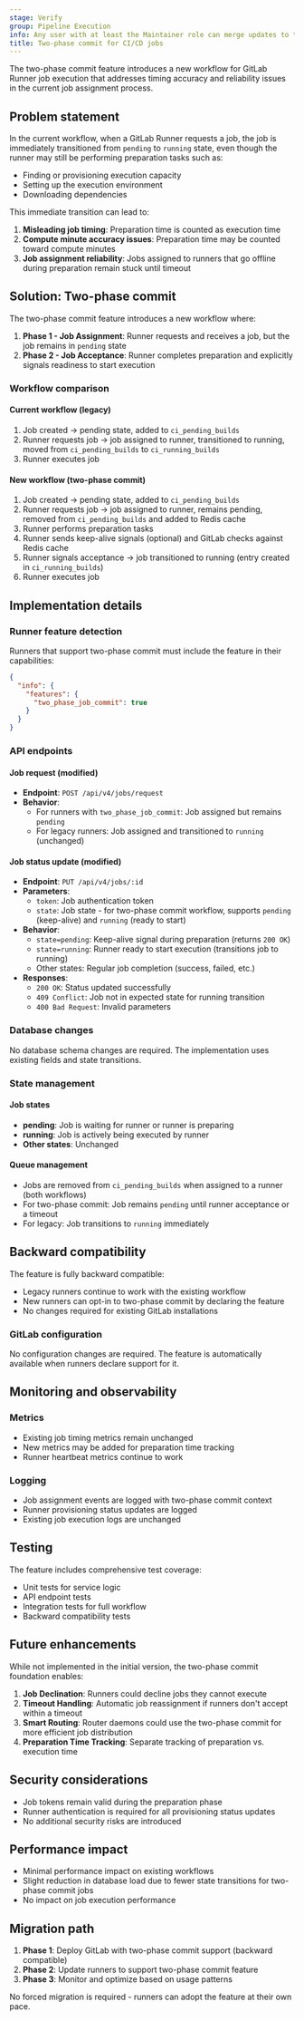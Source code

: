 ```yaml
---
stage: Verify
group: Pipeline Execution
info: Any user with at least the Maintainer role can merge updates to this content. For details, see https://docs.gitlab.com/development/development_processes/#development-guidelines-review.
title: Two-phase commit for CI/CD jobs
---
```


The two-phase commit feature introduces a new workflow for GitLab Runner job execution that addresses timing accuracy and reliability issues in the current job assignment process.

## Problem statement

In the current workflow, when a GitLab Runner requests a job, the job is immediately transitioned from `pending` to `running` state, even though the runner may still be performing preparation tasks such as:

- Finding or provisioning execution capacity
- Setting up the execution environment
- Downloading dependencies

This immediate transition can lead to:

1. **Misleading job timing**: Preparation time is counted as execution time
1. **Compute minute accuracy issues**: Preparation time may be counted toward compute minutes
1. **Job assignment reliability**: Jobs assigned to runners that go offline during preparation remain stuck until
   timeout

## Solution: Two-phase commit

The two-phase commit feature introduces a new workflow where:

1. **Phase 1 - Job Assignment**: Runner requests and receives a job, but the job remains in `pending` state
1. **Phase 2 - Job Acceptance**: Runner completes preparation and explicitly signals readiness to start execution

### Workflow comparison

#### Current workflow (legacy)

1. Job created → pending state, added to `ci_pending_builds`
1. Runner requests job → job assigned to runner, transitioned to running, moved from `ci_pending_builds` to `ci_running_builds`
1. Runner executes job

#### New workflow (two-phase commit)

1. Job created → pending state, added to `ci_pending_builds`
1. Runner requests job → job assigned to runner, remains pending, removed from `ci_pending_builds` and added to Redis cache
1. Runner performs preparation tasks
1. Runner sends keep-alive signals (optional) and GitLab checks against Redis cache
1. Runner signals acceptance → job transitioned to running (entry created in `ci_running_builds`)
1. Runner executes job

## Implementation details

### Runner feature detection

Runners that support two-phase commit must include the feature in their capabilities:

```json
{
  "info": {
    "features": {
      "two_phase_job_commit": true
    }
  }
}
```

### API endpoints

#### Job request (modified)

- **Endpoint**: `POST /api/v4/jobs/request`
- **Behavior**:
  - For runners with `two_phase_job_commit`: Job assigned but remains `pending`
  - For legacy runners: Job assigned and transitioned to `running` (unchanged)

#### Job status update (modified)

- **Endpoint**: `PUT /api/v4/jobs/:id`
- **Parameters**:
  - `token`: Job authentication token
  - `state`: Job state - for two-phase commit workflow, supports `pending` (keep-alive) and `running` (ready to start)
- **Behavior**:
  - `state=pending`: Keep-alive signal during preparation (returns `200 OK`)
  - `state=running`: Runner ready to start execution (transitions job to running)
  - Other states: Regular job completion (success, failed, etc.)
- **Responses**:
  - `200 OK`: Status updated successfully
  - `409 Conflict`: Job not in expected state for running transition
  - `400 Bad Request`: Invalid parameters

### Database changes

No database schema changes are required. The implementation uses existing fields and state transitions.

### State management

#### Job states

- **pending**: Job is waiting for runner or runner is preparing
- **running**: Job is actively being executed by runner
- **Other states**: Unchanged

#### Queue management

- Jobs are removed from `ci_pending_builds` when assigned to a runner (both workflows)
- For two-phase commit: Job remains `pending` until runner acceptance or a timeout
- For legacy: Job transitions to `running` immediately

## Backward compatibility

The feature is fully backward compatible:

- Legacy runners continue to work with the existing workflow
- New runners can opt-in to two-phase commit by declaring the feature
- No changes required for existing GitLab installations

### GitLab configuration

No configuration changes are required. The feature is automatically available when runners declare support for it.

## Monitoring and observability

### Metrics

- Existing job timing metrics remain unchanged
- New metrics may be added for preparation time tracking
- Runner heartbeat metrics continue to work

### Logging

- Job assignment events are logged with two-phase commit context
- Runner provisioning status updates are logged
- Existing job execution logs are unchanged

## Testing

The feature includes comprehensive test coverage:

- Unit tests for service logic
- API endpoint tests
- Integration tests for full workflow
- Backward compatibility tests

## Future enhancements

While not implemented in the initial version, the two-phase commit foundation enables:

1. **Job Declination**: Runners could decline jobs they cannot execute
1. **Timeout Handling**: Automatic job reassignment if runners don't accept within a timeout
1. **Smart Routing**: Router daemons could use the two-phase commit for more efficient job distribution
1. **Preparation Time Tracking**: Separate tracking of preparation vs. execution time

## Security considerations

- Job tokens remain valid during the preparation phase
- Runner authentication is required for all provisioning status updates
- No additional security risks are introduced

## Performance impact

- Minimal performance impact on existing workflows
- Slight reduction in database load due to fewer state transitions for two-phase commit jobs
- No impact on job execution performance

## Migration path

1. **Phase 1**: Deploy GitLab with two-phase commit support (backward compatible)
1. **Phase 2**: Update runners to support two-phase commit feature
1. **Phase 3**: Monitor and optimize based on usage patterns

No forced migration is required - runners can adopt the feature at their own pace.
